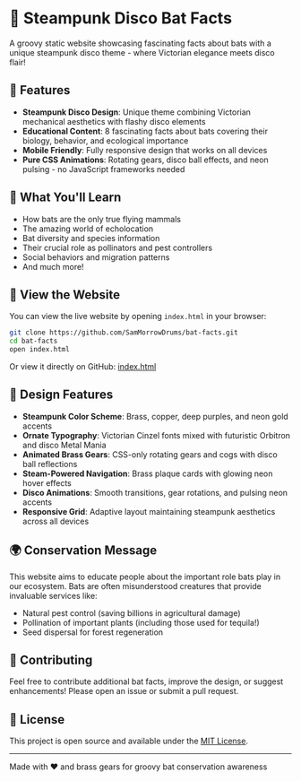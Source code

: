 # 🦇 Steampunk Disco Bat Facts

A groovy static website showcasing fascinating facts about bats with a unique steampunk disco theme - where Victorian elegance meets disco flair!

## 🌟 Features

- **Steampunk Disco Design**: Unique theme combining Victorian mechanical aesthetics with flashy disco elements
- **Educational Content**: 8 fascinating facts about bats covering their biology, behavior, and ecological importance
- **Mobile Friendly**: Fully responsive design that works on all devices
- **Pure CSS Animations**: Rotating gears, disco ball effects, and neon pulsing - no JavaScript frameworks needed

## 🦇 What You'll Learn

- How bats are the only true flying mammals
- The amazing world of echolocation
- Bat diversity and species information
- Their crucial role as pollinators and pest controllers
- Social behaviors and migration patterns
- And much more!

## 🚀 View the Website

You can view the live website by opening `index.html` in your browser:

```bash
git clone https://github.com/SamMorrowDrums/bat-facts.git
cd bat-facts
open index.html
```

Or view it directly on GitHub: [index.html](./index.html)

## 🎨 Design Features

- **Steampunk Color Scheme**: Brass, copper, deep purples, and neon gold accents
- **Ornate Typography**: Victorian Cinzel fonts mixed with futuristic Orbitron and disco Metal Mania
- **Animated Brass Gears**: CSS-only rotating gears and cogs with disco ball reflections
- **Steam-Powered Navigation**: Brass plaque cards with glowing neon hover effects
- **Disco Animations**: Smooth transitions, gear rotations, and pulsing neon accents
- **Responsive Grid**: Adaptive layout maintaining steampunk aesthetics across all devices

## 🌍 Conservation Message

This website aims to educate people about the important role bats play in our ecosystem. Bats are often misunderstood creatures that provide invaluable services like:

- Natural pest control (saving billions in agricultural damage)
- Pollination of important plants (including those used for tequila!)
- Seed dispersal for forest regeneration

## 🤝 Contributing

Feel free to contribute additional bat facts, improve the design, or suggest enhancements! Please open an issue or submit a pull request.

## 📄 License

This project is open source and available under the [MIT License](LICENSE).

---

Made with ❤️ and brass gears for groovy bat conservation awareness
